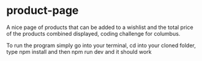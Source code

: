 # product-page
A nice page of products that can be added to a wishlist and the total price of the products combined displayed, coding challenge for columbus.

To run the program simply go into your terminal, cd into your cloned folder, type npm install and then npm run dev and it should work